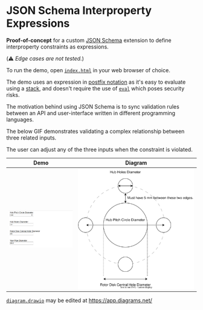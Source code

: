 # JSON Schema Interproperty Expressions

**Proof-of-concept** for a custom [JSON Schema](https://json-schema.org/)  extension to define interproperty constraints as expressions.

(⚠️ *Edge cases are not tested.*)

To run the demo, open [`index.html`](./index.html) in your web browser of choice.

The demo uses an expression in [postfix notation](https://en.wikipedia.org/wiki/Reverse_Polish_notation) as it's easy to evaluate using a [stack](https://en.wikipedia.org/wiki/Stack_(abstract_data_type)), and doesn't require the use of [`eval`](https://developer.mozilla.org/en-US/docs/Web/JavaScript/Reference/Global_Objects/eval) which poses security risks.

The motivation behind using JSON Schema is to sync validation rules between an API and user-interface written in different programming languages.

The below GIF demonstrates validating a complex relationship between three related inputs.

The user can adjust any of the three inputs when the constraint is violated.

|Demo|Diagram|
|---|---|
|![Demo](./json-schema-interproperty-expressions-demo.gif)|![Diagram](./diagram.svg)|

[`diagram.drawio`](./diagram.drawio) may be edited at https://app.diagrams.net/
